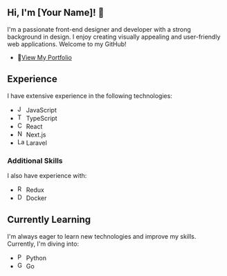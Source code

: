 ## Hi, I'm [Your Name]! 👋
I'm a passionate front-end designer and developer with a strong background in design. I enjoy creating visually appealing and user-friendly web applications. Welcome to my GitHub!

- 🌭[View My Portfolio](https://www.nickdc.dev)

## Experience
I have extensive experience in the following technologies:

- <img src="https://cdn.jsdelivr.net/gh/devicons/devicon/icons/javascript/javascript-original.svg" width="16" alt="JS" /> JavaScript
- <img src="https://cdn.jsdelivr.net/gh/devicons/devicon/icons/typescript/typescript-original.svg" width="16" alt="TS" /> TypeScript
- <img src="https://cdn.jsdelivr.net/gh/devicons/devicon/icons/react/react-original.svg" width="16" alt="CRA" /> React
- <img src="https://cdn.jsdelivr.net/gh/devicons/devicon/icons/nextjs/nextjs-original.svg" width="16" alt="Next.js" /> Next.js
- <img src="https://cdn.jsdelivr.net/gh/devicons/devicon@latest/icons/laravel/laravel-original.svg" width="16" alt="Laraavel" /> Laravel

### Additional Skills
I also have experience with:

- <img src="https://cdn.jsdelivr.net/gh/devicons/devicon/icons/redux/redux-original.svg" width="16" alt="Redux" /> Redux
- <img src="https://cdn.jsdelivr.net/gh/devicons/devicon/icons/docker/docker-plain.svg" width="16" alt="Docker" /> Docker

## Currently Learning
I'm always eager to learn new technologies and improve my skills. Currently, I'm diving into:

- <img src="https://cdn.jsdelivr.net/gh/devicons/devicon/icons/python/python-original.svg" width="16" alt="Python" /> Python
- <img src="https://cdn.jsdelivr.net/gh/devicons/devicon/icons/go/go-original.svg" width="16" alt="Go" /> Go

<!---

I'm working on [briefly describe a project or goal related to these technologies].

## Projects
Here are some of the projects I've worked on:

- [Project Name](https://github.com/yourusername/projectname) - A brief description of the project, the technologies used, and what it does.
- [Another Project](https://github.com/yourusername/anotherproject) - Another brief description.

## Get in Touch
I'm always open to collaborating on projects and ideas. You can reach me at:

- Email: [your email]
- LinkedIn: [Your LinkedIn Profile]

!--->
